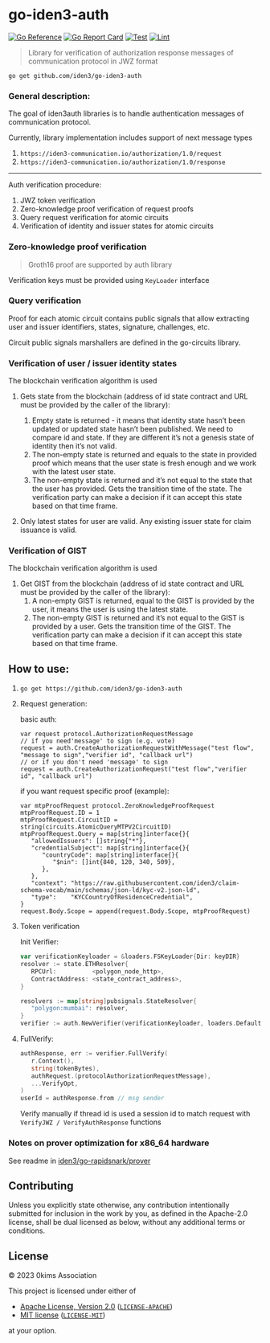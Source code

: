 # go-iden3-auth

[![Go Reference](https://pkg.go.dev/badge/github.com/iden3/go-iden3-auth.svg)](https://pkg.go.dev/github.com/iden3/go-iden3-auth)
[![Go Report Card](https://goreportcard.com/badge/github.com/iden3/go-iden3-auth)](https://goreportcard.com/report/github.com/iden3/go-iden3-auth)
[![Test](https://github.com/iden3/go-iden3-auth/actions/workflows/ci-test.yaml/badge.svg)](https://github.com/iden3/go-iden3-auth/actions/workflows/ci-test.yaml)
[![Lint](https://github.com/iden3/go-iden3-auth/actions/workflows/ci-lint.yaml/badge.svg)](https://github.com/iden3/go-iden3-auth/actions/workflows/ci-lint.yaml)

> Library for verification of authorization response messages of communication protocol in JWZ format
>


`go get github.com/iden3/go-iden3-auth`

### General description:

The goal of iden3auth libraries is to handle authentication messages of communication protocol.

Currently, library implementation includes support of next message types

1. `https://iden3-communication.io/authorization/1.0/request`
2. `https://iden3-communication.io/authorization/1.0/response`


---

Auth verification procedure:

1. JWZ token verification
2. Zero-knowledge proof verification of request proofs
3. Query request verification for atomic circuits 
4. Verification of identity and issuer states for atomic circuits

### Zero-knowledge proof verification

> Groth16 proof are supported by auth library
>

Verification keys must be provided using `KeyLoader` interface

### Query verification 

Proof for each atomic circuit contains public signals that allow extracting user and issuer identifiers, states, signature, challenges, etc.

Circuit public signals marshallers are defined in the go-circuits library.

### Verification of user / issuer identity states

The blockchain verification algorithm is used

1. Gets state from the blockchain (address of id state contract and URL must be provided by the caller of the library):
   1. Empty state is returned - it means that identity state hasn’t been updated or updated state hasn’t been published. We need to compare id and state. If they are different it’s not a genesis state of identity then it’s not valid.
   2. The non-empty state is returned and equals to the state in provided proof which means that the user state is fresh enough and we work with the latest user state.
   3. The non-empty state is returned and it’s not equal to the state that the user has provided. Gets the transition time of the state. The verification party can make a decision if it can accept this state based on that time frame.

2. Only latest states for user are valid. Any existing issuer state for claim issuance is valid.

### Verification of GIST

The blockchain verification algorithm is used

1. Get GIST from the blockchain (address of id state contract and URL must be provided by the caller of the library):
   1. A non-empty GIST is returned, equal to the GIST is provided by the user, it means the user is using the latest state.
   2. The non-empty GIST is returned and it’s not equal to the GIST is provided by a user. Gets the transition time of the GIST. The verification party can make a decision if it can accept this state based on that time frame.
## How to use:
1. `go get https://github.com/iden3/go-iden3-auth`
2. Request generation:

   basic auth:
   ``` golang
   var request protocol.AuthorizationRequestMessage
   // if you need'message' to sign (e.g. vote)
   request = auth.CreateAuthorizationRequestWithMessage("test flow", "message to sign","verifier id", "callback url")
   // or if you don't need 'message' to sign
   request = auth.CreateAuthorizationRequest("test flow","verifier id", "callback url")
   ``` 
   if you want request specific proof (example):
   ``` golang
   var mtpProofRequest protocol.ZeroKnowledgeProofRequest
   mtpProofRequest.ID = 1
   mtpProofRequest.CircuitID = string(circuits.AtomicQueryMTPV2CircuitID)
   mtpProofRequest.Query = map[string]interface{}{
      "allowedIssuers": []string{"*"},
      "credentialSubject": map[string]interface{}{
         "countryCode": map[string]interface{}{
            "$nin": []int{840, 120, 340, 509},
         },
      },
      "context": "https://raw.githubusercontent.com/iden3/claim-schema-vocab/main/schemas/json-ld/kyc-v2.json-ld",
      "type":    "KYCCountryOfResidenceCredential",
   }
   request.Body.Scope = append(request.Body.Scope, mtpProofRequest)       
   ```
3. Token verification

   Init Verifier:
   
   ```go
   var verificationKeyloader = &loaders.FSKeyLoader{Dir: keyDIR}
   resolver := state.ETHResolver{
      RPCUrl:          <polygon_node_http>,
      ContractAddress: <state_contract_address>,
   }

   resolvers := map[string]pubsignals.StateResolver{
      "polygon:mumbai": resolver,
   }
   verifier := auth.NewVerifier(verificationKeyloader, loaders.DefaultSchemaLoader{IpfsURL: "ipfs.io"}, resolvers)
   ```
4. FullVerify:

   ```go
   authResponse, err := verifier.FullVerify(
      r.Context(), 
      string(tokenBytes),
      authRequest.(protocolAuthorizationRequestMessage), 
      ...VerifyOpt,
   )
   userId = authResponse.from // msg sender
   ``` 

   Verify manually if thread id is used a session id to match request with `VerifyJWZ / VerifyAuthResponse` functions

### Notes on prover optimization for x86_64 hardware

See readme in [iden3/go-rapidsnark/prover](https://github.com/iden3/go-rapidsnark/blob/main/prover/)

## Contributing

Unless you explicitly state otherwise, any contribution intentionally submitted
for inclusion in the work by you, as defined in the Apache-2.0 license, shall be
dual licensed as below, without any additional terms or conditions.

## License

&copy; 2023 0kims Association

This project is licensed under either of

- [Apache License, Version 2.0](https://www.apache.org/licenses/LICENSE-2.0) ([`LICENSE-APACHE`](LICENSE-APACHE))
- [MIT license](https://opensource.org/licenses/MIT) ([`LICENSE-MIT`](LICENSE-MIT))

at your option.
